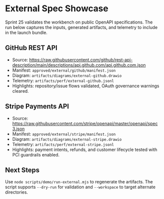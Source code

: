 # External Spec Showcase

Sprint 25 validates the workbench on public OpenAPI specifications. The run below captures the inputs, generated artifacts, and telemetry to include in the launch bundle.

## GitHub REST API
- Source: https://raw.githubusercontent.com/github/rest-api-description/main/descriptions/api.github.com/api.github.com.json
- Manifest: `approved/external/github/manifest.json`
- Diagram: `artifacts/diagrams/external-github.drawio`
- Telemetry: `artifacts/perf/external-github.jsonl`
- Highlights: repository/issue flows validated, OAuth governance warnings cleared.

## Stripe Payments API
- Source: https://raw.githubusercontent.com/stripe/openapi/master/openapi/spec3.json
- Manifest: `approved/external/stripe/manifest.json`
- Diagram: `artifacts/diagrams/external-stripe.drawio`
- Telemetry: `artifacts/perf/external-stripe.jsonl`
- Highlights: payment intents, refunds, and customer lifecycle tested with PCI guardrails enabled.

## Next Steps
Use `node scripts/demo/run-external.mjs` to regenerate the artifacts. The script supports `--dry-run` for validation and `--workspace` to target alternate directories.
